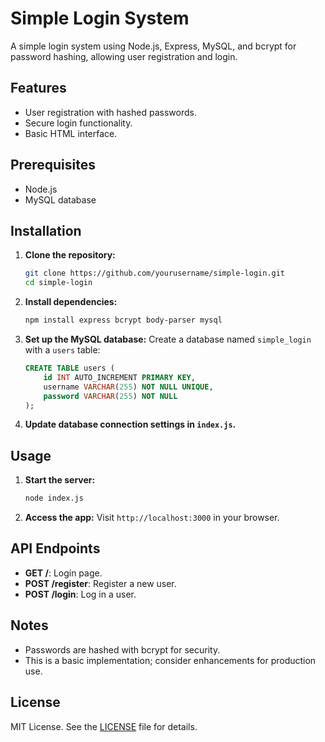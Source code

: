 # Simple Login System

A simple login system using Node.js, Express, MySQL, and bcrypt for password hashing, allowing user registration and login.

## Features

- User registration with hashed passwords.
- Secure login functionality.
- Basic HTML interface.

## Prerequisites

- Node.js
- MySQL database

## Installation

1. **Clone the repository:**
   ```bash
   git clone https://github.com/yourusername/simple-login.git
   cd simple-login
   ```

2. **Install dependencies:**
   ```bash
   npm install express bcrypt body-parser mysql
   ```

3. **Set up the MySQL database:**
   Create a database named `simple_login` with a `users` table:
   ```sql
   CREATE TABLE users (
       id INT AUTO_INCREMENT PRIMARY KEY,
       username VARCHAR(255) NOT NULL UNIQUE,
       password VARCHAR(255) NOT NULL
   );
   ```

4. **Update database connection settings in `index.js`.**

## Usage

1. **Start the server:**
   ```bash
   node index.js
   ```

2. **Access the app:**
   Visit `http://localhost:3000` in your browser.

## API Endpoints

- **GET /**: Login page.
- **POST /register**: Register a new user.
- **POST /login**: Log in a user.

## Notes

- Passwords are hashed with bcrypt for security.
- This is a basic implementation; consider enhancements for production use.

## License

MIT License. See the [LICENSE](LICENSE) file for details.

